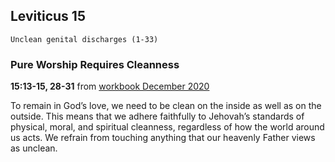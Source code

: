 ## Leviticus 15

```
Unclean genital discharges (1-33)
```

### Pure Worship Requires Cleanness

**15:13-15, 28-31** from [workbook December 2020](https://www.jw.org/en/library/jw-meeting-workbook/december-2020-mwb/Life-and-Ministry-Meeting-Schedule-for-December-21-27-2020/Pure-Worship-Requires-Cleanness/)

To remain in God’s love, we need to be clean on the inside as well as on the outside. This means that we adhere faithfully to Jehovah’s standards of physical, moral, and spiritual cleanness, regardless of how the world around us acts. We refrain from touching anything that our heavenly Father views as unclean.
